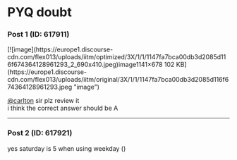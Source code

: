 # PYQ doubt

### Post 1 (ID: 617911)

[![image](https://europe1.discourse-
cdn.com/flex013/uploads/iitm/optimized/3X/1/1/1147fa7bca00db3d2085d116f674364128961293_2_690x410.jpeg)image1141×678
102 KB](https://europe1.discourse-
cdn.com/flex013/uploads/iitm/original/3X/1/1/1147fa7bca00db3d2085d116f674364128961293.jpeg
"image")

  
[@carlton](/u/carlton) sir plz review it  
i think the correct answer should be A


---

### Post 2 (ID: 617921)

yes saturday is 5 when using weekday ()

